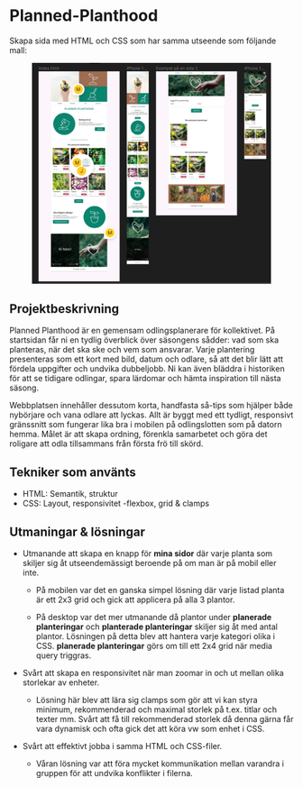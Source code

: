 # Planned-Planthood

Skapa sida med HTML och CSS som har samma utseende som följande mall: <figure><img src='./assets/images/screenshot.png'></figure>

## Projektbeskrivning

Planned Planthood är en gemensam odlingsplanerare för kollektivet. På startsidan får ni en tydlig överblick över säsongens sådder: vad som ska planteras, när det ska ske och vem som ansvarar. Varje plantering presenteras som ett kort med bild, datum och odlare, så att det blir lätt att fördela uppgifter och undvika dubbeljobb. Ni kan även bläddra i historiken för att se tidigare odlingar, spara lärdomar och hämta inspiration till nästa säsong.

Webbplatsen innehåller dessutom korta, handfasta så-tips som hjälper både nybörjare och vana odlare att lyckas. Allt är byggt med ett tydligt, responsivt gränssnitt som fungerar lika bra i mobilen på odlingslotten som på datorn hemma. Målet är att skapa ordning, förenkla samarbetet och göra det roligare att odla tillsammans från första frö till skörd.

## Tekniker som använts

- HTML: Semantik, struktur
- CSS: Layout, responsivitet
  -flexbox, grid & clamps

## Utmaningar & lösningar

- Utmanande att skapa en knapp för **mina sidor** där varje planta som skiljer sig åt utseendemässigt beroende på om man är på mobil eller inte.

  - På mobilen var det en ganska simpel lösning där varje listad planta är ett 2x3 grid och gick att applicera på alla 3 plantor.

  - På desktop var det mer utmanande då plantor under **planerade planteringar** och **planterade planteringar** skiljer sig åt med antal plantor. Lösningen på detta blev att hantera varje kategori olika i CSS. **planerade planteringar** görs om till ett 2x4 grid när media query triggras.

- Svårt att skapa en responsivitet när man zoomar in och ut mellan olika storlekar av enheter.

  - Lösning här blev att lära sig clamps som gör att vi kan styra minimum, rekommenderad och maximal storlek på t.ex. titlar och texter mm. Svårt att få till rekommenderad storlek då denna gärna får vara dynamisk och ofta gick det att köra vw som enhet i CSS.
 
- Svårt att effektivt jobba i samma HTML och CSS-filer.
  - Våran lösning var att föra mycket kommunikation mellan varandra i gruppen för att undvika konflikter i filerna.